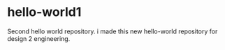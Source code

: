 # hello-world1
Second hello world repository.
i made this new hello-world repository for design 2 engineering.
